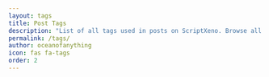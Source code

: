 ```yaml
---
layout: tags
title: Post Tags
description: "List of all tags used in posts on ScriptXeno. Browse all tags and find what you need."
permalink: /tags/
author: oceanofanything
icon: fas fa-tags
order: 2
---
```

